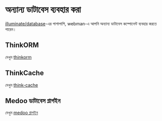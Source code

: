 # অন্যান্য ডাটাবেস ব্যবহার করা
[illuminate/database](https://github.com/illuminate/database)-এর পাশাপাশি, webman-এ আপনি অন্যান্য ডাটাবেস কম্পোনেন্ট ব্যবহার করতে পারেন।

## ThinkORM
দেখুন [thinkorm](thinkorm.md)

## ThinkCache
দেখুন [think-cache](thinkcache.md)

## Medoo ডাটাবেস প্লাগইন
দেখুন [medoo প্লাগইন](../db/medoo.md)
